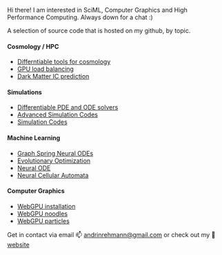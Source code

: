 Hi there! I am interested in SciML, Computer Graphics and High Performance Computing. Always down for a chat :)

A selection of source code that is hosted on my github, by topic.

#### Cosmology / HPC
- [Differntiable tools for cosmology](https://github.com/andrinr/cosmax)
- [GPU load balancing](https://github.com/andrinr/gpu-load-balance)
- [Dark Matter IC prediction](https://github.com/andrinr/IC-prediction)

#### Simulations
- [Differentiable PDE and ODE solvers](https://github.com/andrinr/pbdl)
- [Advanced Simulation Codes](https://github.com/andrinr?page=2&tab=repositories)
- [Simulation Codes](https://github.com/andrinr/uzh-sns)

#### Machine Learning
- [Graph Spring Neural ODEs](https://github.com/andrinr/gsn-link-sign-pred)
- [Evolutionary Optimization](https://github.com/andrinr/evo)
- [Neural ODE](https://github.com/andrinr/jax-neural-ode)
- [Neural Cellular Automata](https://github.com/andrinr/dlca-simulation)

#### Computer Graphics
- [WebGPU installation](https://github.com/andrinr/webgpu-salt)
- [WebGPU noodles](https://github.com/andrinr/webgpu-noodles)
- [WebGPU particles](https://github.com/andrinr/webgpu-particles)



Get in contact via email 📫 andrinrehmann@gmail.com or check out my 🌌 [website](https://andrinrehmann.ch)

